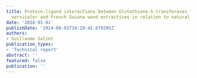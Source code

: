 ```yaml
---
title: Protein-ligand interactions between Glutathione-S-transferases from Trametes
  versicolor and French Guiana wood extractives in relation to natural durability
date: '2018-01-01'
publishDate: '2024-08-01T18:28:42.670205Z'
authors:
- Guillaume Salzet
publication_types:
- 'Technical report'
abstract: ''
featured: false
publication: ''
---
```


